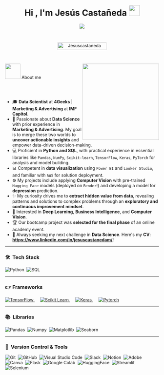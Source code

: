 <h1 align="center">Hi , I'm Jesús Castañeda <img src="https://media.giphy.com/media/hvRJCLFzcasrR4ia7z/giphy.gif" width="35"></h1>
<p align="center">
  <a href="https://github.com/DenverCoder1/readme-typing-svg"><img src="https://readme-typing-svg.herokuapp.com?font=Time+New+Roman&color=3a86ff&size=25&center=true&vCenter=true&width=600&height=100&lines=Data+Scientist;Marketing+Background;Always+learning+new+things;Seeking+new+opportunities"></a>
</p>

<br>

<p align="center">
	<img src="https://komarev.com/ghpvc/?username=Jesuscastanedam&label=Profile%20views&color=3a86ff&style=plastic?" alt="Jesuscastaneda" height=25px, width=160px/>
</p>
<br>

<p align="left">
<picture><img src = "https://github.com/7oSkaaa/7oSkaaa/blob/main/Images/about_me.gif?raw=true" width = 50px></picture> About me
<picture> <img align="right" src="https://github.com/7oSkaaa/7oSkaaa/blob/main/Images/Right_Side.gif?raw=true" width = 250px></picture>
</p>

<br><br>
- 🎓 **Data Scientist** at **4Geeks** | **Marketing & Advertising** at **IMF Capitol**.
- 🚀 Passionate about **Data Science** with prior experience in **Marketing & Advertising**. My goal is to merge these two worlds to **uncover actionable insights** and empower data-driven decision-making.
- 💻 Proficient in **Python and SQL**, with practical experience in essential libraries like `Pandas`, `NumPy`, `Scikit-learn`, `TensorFlow`, `Keras`, `PyTorch` for analysis and model building.
- 📊 Competent in **data visualization** using `Power BI` and `Looker Studio`, and familiar with `AWS` for solution deployment.
- ⚙️ My projects include applying **Computer Vision** with pre-trained `Hugging Face` models (deployed on `Render`!) and developing a model for **depression** prediction.
- ✨ My curiosity drives me to **extract hidden value from data**, revealing patterns and solutions to complex problems through an **exploratory and continuous improvement mindset**.
- 🧠 Interested in **Deep Learning**, **Business Intelligence**, and **Computer Vision**.
- 🏆 Our bootcamp project was **selected for the final phase** of an online academy event.
- 🔗 Always seeking my next challenge in **Data Science**. Here's my **CV**: **https://www.linkedin.com/in/jesuscastanedam/**!

---

### 🛠 &nbsp;Tech Stack

![Python](https://img.shields.io/badge/python-3670A0?style=for-the-badge&logo=python&logoColor=ffdd54)&nbsp;
![SQL](https://img.shields.io/badge/-SQL-000?style=for-the-badge&logo=MySQL&logoColor=4479A1)&nbsp;

---

### 👉 Frameworks

<a href="https://www.tensorflow.org/" target="_blank">
  <img alt="TensorFlow" src="https://img.shields.io/badge/TensorFlow-FF6F00?style=for-the-badge&logo=TensorFlow&logoColor=white">
</a> &emsp;
<a href="https://scikit-learn.org/" target="_blank">
  <img alt="Scikit Learn" src="https://img.shields.io/badge/scikit_learn-F7931E?style=for-the-badge&logo=scikit-learn&logoColor=white">
</a> &emsp;
<a href="https://keras.io/" target="_blank">
  <img alt="Keras" src="https://img.shields.io/badge/Keras-D00000?style=for-the-badge&logo=Keras&logoColor=white"/>
</a> &emsp;
<a href="https://pytorch.org/" target="_blank">
  <img alt="Pytorch" src="https://img.shields.io/badge/PyTorch-EE4C2C?style=for-the-badge&logo=PyTorch&logoColor=white"/>
</a>

---

### 📚 &nbsp;Libraries

![Pandas](https://img.shields.io/badge/-Pandas-333333?style=for-the-badge&logo=pandas)&nbsp;
![Numpy](https://img.shields.io/badge/-NumPy-013243?style=for-the-badge&logo=numpy&logoColor=white)&nbsp;
![Matplotlib](https://img.shields.io/badge/-Matplotlib-000000?style=for-the-badge&logo=python)&nbsp;
![Seaborn](https://img.shields.io/badge/-Seaborn-3776AB?style=for-the-badge&logo=python&logoColor=white)&nbsp;

---

### 🧰 &nbsp;Version Control & Tools

![Git](https://img.shields.io/badge/git-%23F05033.svg?style=for-the-badge&logo=git&logoColor=white)&nbsp;
![GitHub](https://img.shields.io/badge/github-%23121011.svg?style=for-the-badge&logo=github&logoColor=white)&nbsp;
![Visual Studio Code](https://img.shields.io/badge/Visual%20Studio%20Code-0078d7.svg?style=for-the-badge&logo=visual-studio-code&logoColor=white)&nbsp;
![Slack](https://img.shields.io/badge/Slack-4A154B?style=for-the-badge&logo=slack&logoColor=white)&nbsp;
![Notion](https://img.shields.io/badge/Notion-%23000000.svg?style=for-the-badge&logo=notion&logoColor=white)&nbsp;
![Adobe](https://img.shields.io/badge/adobe-%23FF0000.svg?style=for-the-badge&logo=adobe&logoColor=white)&nbsp;
![Canva](https://img.shields.io/badge/Canva-%2300C4CC.svg?style=for-the-badge&logo=Canva&logoColor=white)&nbsp;
![Flask](http://img.shields.io/badge/-Flask-white?style=for-the-badge&logo=flask&logoColor=black)&nbsp;
![Google Colab](http://img.shields.io/badge/-Colab-F9AB00?style=for-the-badge&logo=googlecolab&logoColor=525252)&nbsp;
![HuggingFace](https://img.shields.io/badge/-HuggingFace-3B4252?style=for-the-badge&logo=huggingface&logoColor=)&nbsp;
![Streamlit](https://img.shields.io/badge/-Streamlit-FF4B4B?style=for-the-badge&logo=streamlit&logoColor=white)&nbsp;
![Selenium](https://img.shields.io/badge/Selenium-43B02A?style=for-the-badge&logo=Selenium&logoColor=white)&nbsp;


